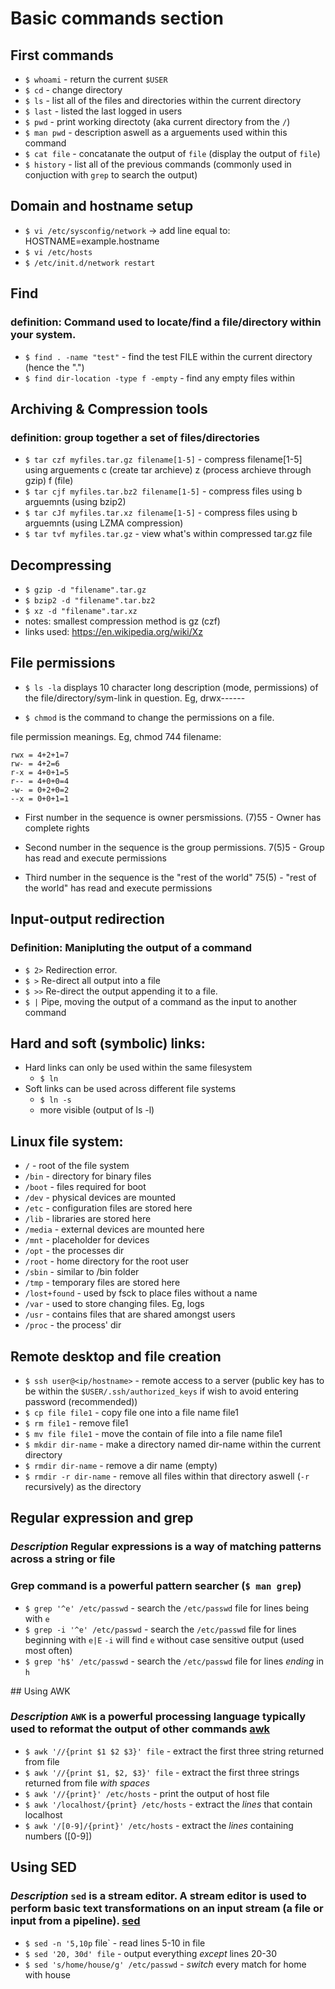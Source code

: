 # Basic commands section

## First commands

* `$ whoami` - return the current `$USER`
* `$ cd` - change directory
* `$ ls` - list all of the files and directories within the current directory
* `$ last` - listed the last logged in users
* `$ pwd` - print working directoty (aka current directory from the `/`)
* `$ man pwd` - description aswell as a arguements used within this command
* `$ cat file` - concatanate the output of `file` (display the output of `file`)
* `$ history` - list all of the previous commands (commonly used in conjuction with `grep` to search the output)

## Domain and hostname setup

* ```$ vi /etc/sysconfig/network``` -> add line equal to: HOSTNAME=example.hostname
* ```$ vi /etc/hosts```
* ```$ /etc/init.d/network restart```

## Find

### definition: Command used to locate/find a file/directory within your system.

* ```$ find . -name "test"``` - find the test FILE within the current directory (hence the ".")
* ```$ find dir-location -type f -empty``` - find any empty files within <dir-location>

## Archiving & Compression tools

### definition: group together a set of files/directories

* ```$ tar czf myfiles.tar.gz filename[1-5]``` - compress filename[1-5] using arguements c (create tar archieve) z (process archieve through gzip) f (file)
* ```$ tar cjf myfiles.tar.bz2 filename[1-5]``` - compress files using b arguemnts (using bzip2)
* ```$ tar cJf myfiles.tar.xz filename[1-5]``` - compress files using b arguemnts (using LZMA compression)
* ```$ tar tvf myfiles.tar.gz``` - view what's within compressed tar.gz file

## Decompressing

* ```$ gzip -d "filename".tar.gz```
* ```$ bzip2 -d "filename".tar.bz2```
* ```$ xz -d "filename".tar.xz```
* notes: smallest compression method is gz (czf)
* links used: https://en.wikipedia.org/wiki/Xz

## File permissions

* ```$ ls -la``` displays 10 character long description (mode, permissions) of the file/directory/sym-link in question. Eg, drwx------

* ```$ chmod``` is the command to change the permissions on a file.

 file permission meanings. Eg, chmod 744 filename:

    rwx = 4+2+1=7
    rw- = 4+2=6
    r-x = 4+0+1=5
    r-- = 4+0+0=4
    -w- = 0+2+0=2
    --x = 0+0+1=1

* First number in the sequence is owner persmissions. (7)55 - Owner has complete rights

* Second number in the sequence is the group permissions. 7(5)5 - Group has read and execute permissions

* Third number in the sequence is the "rest of the world" 75(5) - "rest of the world" has read and execute permissions

## Input-output redirection

### Definition: Manipluting the output of a command

* ```$ 2>``` Redirection error.
* ```$ >``` Re-direct all output into a file
* ```$ >>``` Re-direct the output appending it to a file.
* ```$ |``` Pipe, moving the output of a command as the input to another command

## Hard and soft (symbolic) links:

* Hard links can only be used within the same filesystem
  * ```$ ln```
* Soft links can be used across different file systems
  * ```$ ln -s```
  * more visible (output of ls -l)

## Linux file system:

* `/` - root of the file system
* `/bin` - directory for binary files
* `/boot` - files required for boot
* `/dev` - physical devices are mounted
* `/etc` - configuration files are stored here
* `/lib` - libraries are stored here
* `/media` - external devices are mounted here
* `/mnt` - placeholder for devices
* `/opt` - the processes dir
* `/root` - home directory for the root user
* `/sbin` - similar to /bin folder
* `/tmp` - temporary files are stored here
* `/lost+found` - used by fsck to place files without a name
* `/var` - used to store changing files. Eg, logs
* `/usr` - contains files that are shared amongst users
* `/proc` - the process' dir

## Remote desktop and file creation

* `$ ssh user@<ip/hostname>` - remote access to a server (public key has to be within the `$USER/.ssh/authorized_keys` if wish to avoid entering password (recommended))
* `$ cp file file1` - copy file one into a file name file1
* `$ rm file1` - remove file1
* `$ mv file file1` - move the contain of file into a file name file1
* `$ mkdir dir-name` - make a directory named dir-name within the current directory
* `$ rmdir dir-name` - remove a dir name (empty)
* `$ rmdir -r dir-name` - remove all files within that directory aswell (`-r` recursively) as the directory

## Regular expression and grep

### *Description* Regular expressions is a way of matching patterns across a string or file

### Grep command is a powerful pattern searcher (`$ man grep`)

* `$ grep '^e' /etc/passwd` - search the `/etc/passwd` file for lines being with `e`
* `$ grep -i '^e' /etc/passwd` - search the `/etc/passwd` file for lines beginning with `e|E` `-i` will find `e` without case sensitive output (used most often)
* `$ grep 'h$' /etc/passwd` - search the `/etc/passwd` file for lines *ending* in `h`

## Using AWK

### *Description* `AWK` is a powerful processing language typically used to reformat the output of other commands [awk](https://www.gnu.org/software/gawk/manual/html_node/Very-Simple.html)

* `$ awk '//{print $1 $2 $3}' file` - extract the first three string returned from file
* `$ awk '//{print $1, $2, $3}' file` - extract the first three strings returned from file *with spaces*
* `$ awk '//{print}' /etc/hosts` - print the output of host file
* `$ awk '/localhost/{print} /etc/hosts` - extract the *lines* that contain localhost
* `$ awk '/[0-9]/{print}' /etc/hosts` - extract the *lines* containing numbers ([0-9])

## Using SED

### *Description* `sed` is a stream editor. A stream editor is used to perform basic text transformations on an input stream (a file or input from a pipeline). [sed](https://www.gnu.org/software/sed/manual/sed.html)

* `$ sed -n '5,10p` file` - read lines 5-10 in file
* `$ sed '20, 30d' file` - output everything *except* lines 20-30
* `$ sed 's/home/house/g' /etc/passwd` - _switch_ every match for home with house